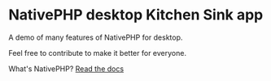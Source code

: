 # NativePHP desktop Kitchen Sink app

A demo of many features of NativePHP for desktop.

Feel free to contribute to make it better for everyone.

What's NativePHP? [Read the docs](https://nativephp.com)
